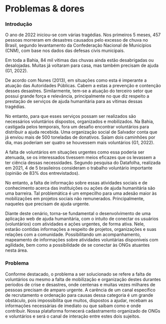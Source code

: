 # Problemas & dores

### Introdução

O ano de 2022 iniciou-se com várias tragédias. Nos primeiros 5 meses, 457 pessoas morreram em desastres causados pelo excesso de chuva no Brasil, segundo levantamento da Confederação Nacional de Municípios (CNM), com base nos dados das defesas civis municipais.

Em toda a Bahia, 84 mil vítimas das chuvas ainda estão desabrigadas ou desalojadas. Muitas já voltaram para casa, mas também precisam de ajuda (G1, 2022).

De acordo com Nunes (2013), em situações como esta é imperante a atuação das Autoridades Públicas. Cabem a estas a prevenção e contenção desses desastres. Similarmente, tem-se a atuação do terceiro setor que possui grande força e relevância, principalmente no que diz respeito a prestação de serviços de ajuda humanitária para as vítimas dessas tragédias.

No entanto, para que esses serviços possam ser realizados são necessários voluntários dispostos, organizados e mobilizados. Na Bahia, castigada pelos temporais, fora um desafio encontrar voluntários para distribuir a ajuda recebida. Uma organização social de Salvador conta que já enviou mais de 500 toneladas de donativos. Saíam dois caminhões por dia, mas poderiam ser quatro se houvessem mais voluntários (G1, 2022).

A falta de voluntários em situações urgentes como essa poderia ser atenuada, se os interessados tivessem meios eficazes que os levassem a ter ciência dessas necessidades. Segundo pesquisa do Datafolha, realizada em 2021, 4 de 5 brasileiros consideram o trabalho voluntário importante (opinião de 83% dos entrevistados).

No entanto, a falta de informação sobre essas atividades sociais e de conhecimento acerca das instituições ou ações de ajuda humanitária são uma barreira. Tal problemática é um empecilho para uma adesão maior às mobilizações em projetos sociais não remunerados. Principalmente, naqueles que precisam de ajuda urgente.

Diante deste cenário, torna-se fundamental o desenvolvimento de uma aplicação web de ajuda humanitária, com o intuito de conectar os usuários (voluntários) com atividades e ações urgentes, de forma ativa. Nele, estarão contidas informações a respeito de projetos, organizações e suas relações com a comunidade. Possibilitando um acompanhamento, mapeamento de informações sobre atividades voluntárias disponíveis com agilidade, bem como a possibilidade de se conectar às ONGs atuantes nesta área.

### Problema

Conforme destacado, o problema a ser solucionado se refere a falta de voluntários ou mesmo a falta de mobilização e organização destes durantes períodos de crise e desastres, onde centenas e muitas vezes milhares de pessoas precisam de amparo urgente. A carência de um canal específico de recrutamento e ordenação para causas dessa categoria é um grande obstáculo, pois impossibilita que muitos, dispostos a ajudar, recebam as informações necessárias de imediato ou que saibam como e onde contribuir. Nossa plataforma fornecerá cadastramento organizado de ONGs e voluntários e será o canal de interação entre estes dois sujeitos.
